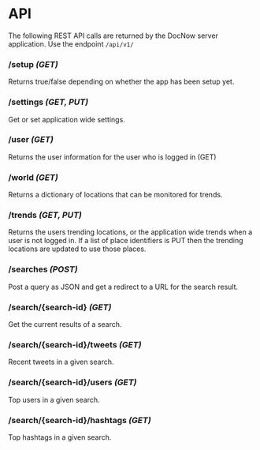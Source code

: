 # API

The following REST API calls are returned by the DocNow server application.
Use the endpoint `/api/v1/`

### /setup *(GET)*

Returns true/false depending on whether the app has been setup yet.

### /settings *(GET, PUT)*

Get or set application wide settings.

### /user *(GET)*

Returns the user information for the user who is logged in (GET)

### /world *(GET)*

Returns a dictionary of locations that can be monitored for trends.

### /trends *(GET, PUT)*

Returns the users trending locations, or the application wide trends when
a user is not logged in. If a list of place identifiers is PUT then
the trending locations are updated to use those places.

### /searches *(POST)*

Post a query as JSON and get a redirect to a URL for the search result.

### /search/{search-id} *(GET)*

Get the current results of a search.

### /search/{search-id}/tweets *(GET)*

Recent tweets in a given search.

### /search/{search-id}/users *(GET)*

Top users in a given search.

### /search/{search-id}/hashtags *(GET)*

Top hashtags in a given search.
